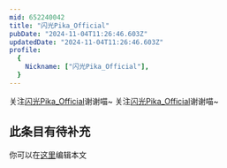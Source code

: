 ```yaml
---
mid: 652240042
title: "闪光Pika_Official"
pubDate: "2024-11-04T11:26:46.603Z"
updatedDate: "2024-11-04T11:26:46.603Z"
profile:
  {
    Nickname: ["闪光Pika_Official"],
  }
---
```


关注[闪光Pika_Official](https://space.bilibili.com/652240042)谢谢喵~ 关注[闪光Pika_Official](https://space.bilibili.com/652240042)谢谢喵~

## 此条目有待补充
你可以在[这里](https://github.com/Yuhanawa/VTuber.ICU/edit/master/src/content/v/闪光Pika_Official/index.md)编辑本文
